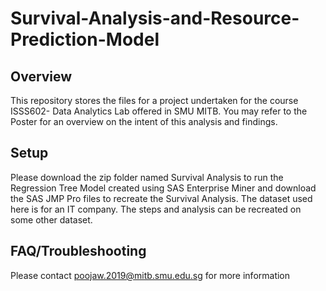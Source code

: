# Survival-Analysis-and-Resource-Prediction-Model

## Overview
This repository stores the files for a project undertaken for the course ISSS602- Data Analytics Lab offered in SMU MITB. You may refer to the Poster for an overview on the intent of this analysis and findings.

## Setup
Please download the zip folder named Survival Analysis to run the Regression Tree Model created using SAS Enterprise Miner and download the SAS JMP Pro files to recreate the Survival Analysis.
The dataset used here is for an IT company. The steps and analysis can be recreated on some other dataset. 

## FAQ/Troubleshooting
Please contact poojaw.2019@mitb.smu.edu.sg for more information
